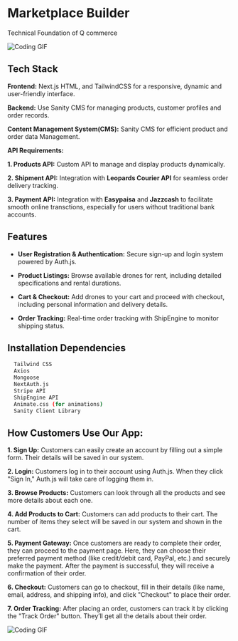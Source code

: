 
# Marketplace Builder 

Technical Foundation of Q commerce


![Coding GIF](https://private-user-images.githubusercontent.com/117274549/404465879-e7124596-6593-4159-822f-dce29a2ad45e.png?jwt=eyJhbGciOiJIUzI1NiIsInR5cCI6IkpXVCJ9.eyJpc3MiOiJnaXRodWIuY29tIiwiYXVkIjoicmF3LmdpdGh1YnVzZXJjb250ZW50LmNvbSIsImtleSI6ImtleTUiLCJleHAiOjE3MzcxNTMyMzMsIm5iZiI6MTczNzE1MjkzMywicGF0aCI6Ii8xMTcyNzQ1NDkvNDA0NDY1ODc5LWU3MTI0NTk2LTY1OTMtNDE1OS04MjJmLWRjZTI5YTJhZDQ1ZS5wbmc_WC1BbXotQWxnb3JpdGhtPUFXUzQtSE1BQy1TSEEyNTYmWC1BbXotQ3JlZGVudGlhbD1BS0lBVkNPRFlMU0E1M1BRSzRaQSUyRjIwMjUwMTE3JTJGdXMtZWFzdC0xJTJGczMlMkZhd3M0X3JlcXVlc3QmWC1BbXotRGF0ZT0yMDI1MDExN1QyMjI4NTNaJlgtQW16LUV4cGlyZXM9MzAwJlgtQW16LVNpZ25hdHVyZT02ZDg5NDEyODI1MDI1NTI4ZDkzODAzMTAyYWZlNTI3MWRjOTMzNTJmZGE2ZTYyMjAzZDk1ZTQ2YWFmNGQ3NzcxJlgtQW16LVNpZ25lZEhlYWRlcnM9aG9zdCJ9.SQScdsh2Qq-Sb5jDH4ULUU8Ggf_xojG-xvj7jLjgm6U)




## Tech Stack

**Frontend:** Next.js HTML, and TailwindCSS for a responsive, dynamic and user-friendly interface.


**Backend:** Use Sanity CMS for managing products, customer profiles and order records.


**Content Management System(CMS):** Sanity CMS for efficient product and order data Management.

**API Requirements:**

**1. Products API:** Custom API to manage and display products dynamically.

**2. Shipment API:** Integration with **Leopards Courier API** for seamless order delivery tracking.

**3. Payment API:** Integration with **Easypaisa** and **Jazzcash** to facilitate smooth online transctions, especially for users without traditional bank accounts.


## Features

- **User Registration & Authentication:** Secure sign-up and login system powered by Auth.js.

- **Product Listings:** Browse available drones for rent, including detailed specifications and rental durations.

- **Cart & Checkout:** Add drones to your cart and proceed with checkout, including personal information and delivery details.

- **Order Tracking:** Real-time order tracking with ShipEngine to monitor shipping status.



## Installation Dependencies


```bash
  Tailwind CSS
  Axios
  Mongoose
  NextAuth.js
  Stripe API
  ShipEngine API
  Animate.css (for animations)
  Sanity Client Library 
```
    
## How Customers Use Our App:


**1. Sign Up:** Customers can easily create an account by filling out a simple form. Their details will be saved in our system.

**2. Login:** Customers log in to their account using Auth.js. When they click "Sign In," Auth.js will take care of logging them in.

**3. Browse Products:** Customers can look through all the products and see more details about each one.

**4. Add Products to Cart:** Customers can add products to their cart. The number of items they select will be saved in our system and shown in the cart.
 
**5. Payment Gateway:** Once customers are ready to complete their order, they can proceed to the payment page. Here, they can choose their preferred payment method (like credit/debit card, PayPal, etc.) and securely make the payment. After the payment is successful, they will receive a confirmation of their order.

**6. Checkout:** Customers can go to checkout, fill in their details (like name, email, address, and shipping info), and click "Checkout" to place their order.

**7. Order Tracking:** After placing an order, customers can track it by clicking the "Track Order" button. They’ll get all the details about their order.





![Coding GIF](https://private-user-images.githubusercontent.com/117274549/404465879-e7124596-6593-4159-822f-dce29a2ad45e.png?jwt=eyJhbGciOiJIUzI1NiIsInR5cCI6IkpXVCJ9.eyJpc3MiOiJnaXRodWIuY29tIiwiYXVkIjoicmF3LmdpdGh1YnVzZXJjb250ZW50LmNvbSIsImtleSI6ImtleTUiLCJleHAiOjE3MzcxNTMyMzMsIm5iZiI6MTczNzE1MjkzMywicGF0aCI6Ii8xMTcyNzQ1NDkvNDA0NDY1ODc5LWU3MTI0NTk2LTY1OTMtNDE1OS04MjJmLWRjZTI5YTJhZDQ1ZS5wbmc_WC1BbXotQWxnb3JpdGhtPUFXUzQtSE1BQy1TSEEyNTYmWC1BbXotQ3JlZGVudGlhbD1BS0lBVkNPRFlMU0E1M1BRSzRaQSUyRjIwMjUwMTE3JTJGdXMtZWFzdC0xJTJGczMlMkZhd3M0X3JlcXVlc3QmWC1BbXotRGF0ZT0yMDI1MDExN1QyMjI4NTNaJlgtQW16LUV4cGlyZXM9MzAwJlgtQW16LVNpZ25hdHVyZT02ZDg5NDEyODI1MDI1NTI4ZDkzODAzMTAyYWZlNTI3MWRjOTMzNTJmZGE2ZTYyMjAzZDk1ZTQ2YWFmNGQ3NzcxJlgtQW16LVNpZ25lZEhlYWRlcnM9aG9zdCJ9.SQScdsh2Qq-Sb5jDH4ULUU8Ggf_xojG-xvj7jLjgm6U)
